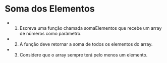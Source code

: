 # Soma dos Elementos

-   1. Escreva uma função chamada somaElementos que recebe um array de números como parâmetro.

-   2. A função deve retornar a soma de todos os elementos do array.

-   3. Considere que o array sempre terá pelo menos um elemento.
